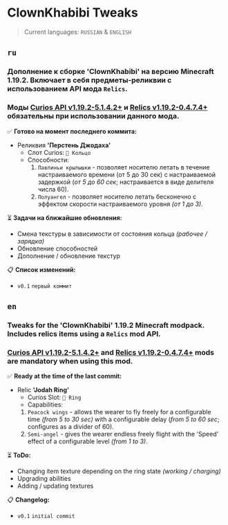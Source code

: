 # ClownKhabibi Tweaks
> Current languages: `RUSSIAN` & `ENGLISH`

## `ru`
### Дополнение к сборке 'ClownKhabibi' на версию Minecraft 1.19.2. Включает в себя предметы-реликвии с использованием API мода `Relics`.

### Моды [Curios API v1.19.2-5.1.4.2+](https://www.curseforge.com/minecraft/mc-mods/curios) и [Relics v1.19.2-0.4.7.4+](https://www.curseforge.com/minecraft/mc-mods/relics-mod) обязательны при использовании данного мода.

✅ **Готово на момент последнего коммита:**
- Реликвия **'Перстень Джодаха'**
   - Слот Curios: `💍 Кольцо`
   - Способности:
     1) `Павлиньи крылышки` - позволяет носителю летать в течение настраиваемого времени (от 5 до 30 сек) с настраиваемой задержкой (_от 5 до 60 сек_; настраивается в виде делителя числа 60).
     2) `Полуангел` - позволяет носителю летать бесконечно с эффектом скорости настраиваемого уровня _(от 1 до 3)_.

⏳ **Задачи на ближайшие обновления:**
- Смена текстуры в зависимости от состояния кольца _(рабочее / зарядка)_
- Обновление способностей
- Дополнение / обновление текстур

📋 **Список изменений:**

- `v0.1` `первый коммит`

## `en`
### Tweaks for the 'ClownKhabibi' 1.19.2 Minecraft modpack. Includes relics items using a `Relics` mod API.

### [Curios API v1.19.2-5.1.4.2+](https://www.curseforge.com/minecraft/mc-mods/curios) and [Relics v1.19.2-0.4.7.4+](https://www.curseforge.com/minecraft/mc-mods/relics-mod) mods are mandatory when using this mod.

✅ **Ready at the time of the last commit:**
- Relic **'Jodah Ring'**
   - Curios Slot: `💍 Ring`
   - Capabilities:
   1) `Peacock wings` - allows the wearer to fly freely for a configurable time _(from 5 to 30 sec)_ with a configurable delay (_from 5 to 60 sec_; configures as a divider of 60).
   2) `Semi-angel` - gives the wearer endless freely flight with the 'Speed' effect of a configurable level _(from 1 to 3)_.

⏳ **ToDo:**
- Changing item texture depending on the ring state _(working / charging)_
- Upgrading abilities
- Adding / updating textures

📋 **Changelog:**

- `v0.1` `initial commit`
